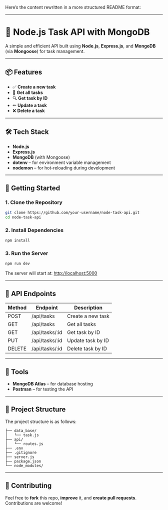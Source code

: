 Here’s the content rewritten in a more structured README format:

---

# 🧩 Node.js Task API with MongoDB

A simple and efficient API built using **Node.js**, **Express.js**, and **MongoDB** (via **Mongoose**) for task management.

---

## 📦 Features

- ✅ **Create a new task**
- 📄 **Get all tasks**
- 🔍 **Get task by ID**
- ✏ **Update a task**
- ❌ **Delete a task**

---

## 🛠 Tech Stack

- **Node.js**
- **Express.js**
- **MongoDB** (with Mongoose)
- **dotenv** – for environment variable management
- **nodemon** – for hot-reloading during development

---

## 🚀 Getting Started

### 1. Clone the Repository

```bash
git clone https://github.com/your-username/node-task-api.git
cd node-task-api
```

### 2. Install Dependencies

```bash
npm install
```

### 3. Run the Server

```bash
npm run dev
```

The server will start at: [http://localhost:5000](http://localhost:5000)

---

## 📮 API Endpoints

| Method | Endpoint             | Description             |
|--------|----------------------|-------------------------|
| POST   | /api/tasks           | Create a new task       |
| GET    | /api/tasks           | Get all tasks           |
| GET    | /api/tasks/:id       | Get task by ID          |
| PUT    | /api/tasks/:id       | Update task by ID       |
| DELETE | /api/tasks/:id       | Delete task by ID       |

---

## 🔗 Tools

- **MongoDB Atlas** – for database hosting
- **Postman** – for testing the API

---

## 📁 Project Structure

The project structure is as follows:

```
├── data_base/
│   └── task.js
├── api/
│   └── routes.js
├── .env
├── .gitignore
├── server.js
├── package.json
└── node_modules/
```

---

## 🤝 Contributing

Feel free to **fork** this repo, **improve** it, and **create pull requests**. Contributions are welcome!
